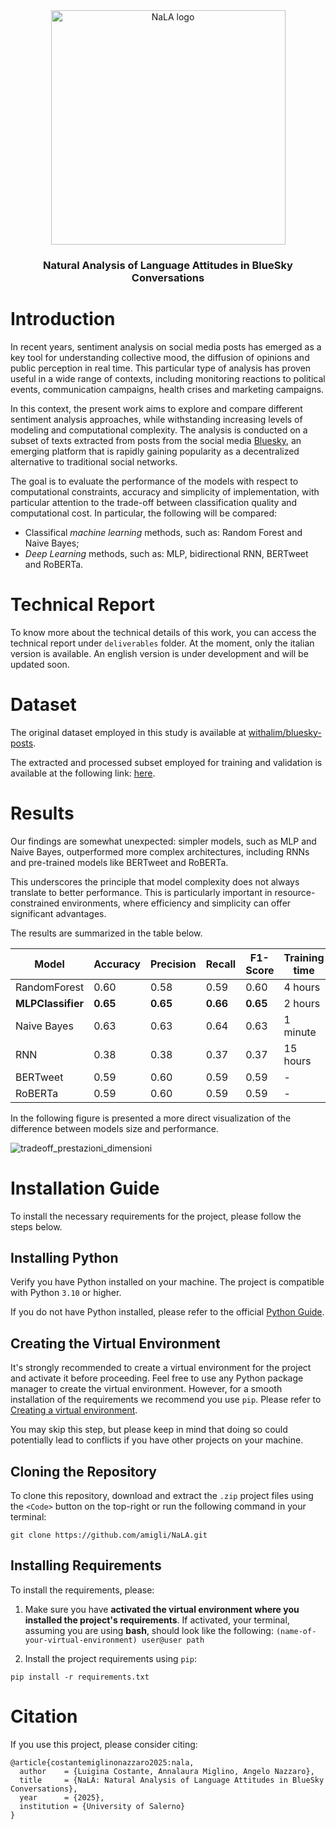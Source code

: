 
<div align="center">
    <img src="https://github.com/user-attachments/assets/4c8bce58-c571-48ce-b741-69fe8f439578" alt="NaLA logo" width="375" />
    <h3>Natural Analysis of Language Attitudes in BlueSky Conversations</h3>
</div>

# Introduction

In recent years, sentiment analysis on social media posts has emerged as a key tool for understanding collective mood, 
the diffusion of opinions and public perception in real time. This particular type of analysis has proven useful in a wide 
range of contexts, including monitoring reactions to political events, communication campaigns, health crises and marketing campaigns. 

In this context, the present work aims to explore and compare different sentiment analysis approaches, while withstanding increasing levels of modeling and computational complexity. The analysis is conducted on a subset of texts extracted from posts from the social media [Bluesky](https://bsky.app), an emerging platform that is rapidly gaining popularity as a decentralized alternative to traditional social networks. 

The goal is to evaluate the performance of the models with respect to computational constraints, accuracy and simplicity of implementation, with particular attention to the trade-off between classification quality and computational cost. In particular, the following will be compared:
- Classifical _machine learning_ methods, such as: Random Forest and Naive Bayes;
- _Deep Learning_ methods, such as: MLP, bidirectional RNN, BERTweet and RoBERTa.

# Technical Report

To know more about the technical details of this work, you can access the technical report under `deliverables` folder.
At the moment, only the italian version is available. An english version is under development and will be updated soon.

# Dataset

The original dataset employed in this study is available at [withalim/bluesky-posts](https://huggingface.co/datasets/withalim/bluesky-posts).

The extracted and processed subset employed for training and validation is available at the following link: [here](https://drive.google.com/drive/folders/1xcUxIP4C3Mhh7R4exW4TsWHK6R80tCty?usp=sharing).

# Results

Our findings are somewhat unexpected: simpler models, such as MLP and Naive Bayes, outperformed more complex architectures, including RNNs and pre-trained models like BERTweet and RoBERTa.

This underscores the principle that model complexity does not always translate to better performance. 
This is particularly important in resource-constrained environments, where efficiency and simplicity can offer significant advantages.

The results are summarized in the table below.

| **Model**        | **Accuracy** | **Precision** | **Recall** | **F1-Score** | **Training time** | **# Parametri** |
|------------------|--------------|---------------|------------|--------------|-------------------|------------------|
| RandomForest     | 0.60         | 0.58          | 0.59       | 0.60         | 4 hours           | 1746             |
| **MLPClassifier** | **0.65**     | **0.65**      | **0.66**   | **0.65**     | 2 hours           | **1101**             |
| Naive Bayes      | 0.63         | 0.63          | 0.64       | 0.63         | 1 minute          | 835K             |
| RNN              | 0.38         | 0.38          | 0.37       | 0.37         | 15 hours          | 16M              |
| BERTweet         | 0.59         | 0.60          | 0.59       | 0.59         | -                 | 134M             |
| RoBERTa          | 0.59         | 0.60          | 0.59       | 0.59         | -                 | 124M             |

In the following figure is presented a more direct visualization of the difference between models size and performance.

![tradeoff_prestazioni_dimensioni](https://github.com/user-attachments/assets/030b7c2b-00ee-4310-8b2c-45cb846bfaa8)


# Installation Guide
To install the necessary requirements for the project, please follow the steps below.

## Installing Python
Verify you have Python installed on your machine. The project is compatible with Python `3.10` or higher.

If you do not have Python installed, please refer to the official [Python Guide](https://www.python.org/downloads/).
## Creating the Virtual Environment 
It's strongly recommended to create a virtual environment for the project and activate it before proceeding. 
Feel free to use any Python package manager to create the virtual environment. However, for a smooth installation of the requirements we recommend you use `pip`. Please refer to [Creating a virtual environment](https://packaging.python.org/en/latest/guides/installing-using-pip-and-virtual-environments/#creating-a-virtual-environment).

You may skip this step, but please keep in mind that doing so could potentially lead to conflicts if you have other projects on your machine. 

## Cloning the Repository 
To clone this repository, download and extract the `.zip` project files using the `<Code>` button on the top-right or run the following command in your terminal:
```shell 
git clone https://github.com/amigli/NaLA.git
```

## Installing Requirements
To install the requirements, please: 
1. Make sure you have **activated the virtual environment where you installed the project's requirements**. If activated, your terminal, assuming you are using **bash**, should look like the following: ``(name-of-your-virtual-environment) user@user path``

2. Install the project requirements using `pip`:
```shell 
pip install -r requirements.txt
```

# Citation

If you use this project, please consider citing:  
```
@article{costantemiglinonazzaro2025:nala,
  author    = {Luigina Costante, Annalaura Miglino, Angelo Nazzaro},
  title     = {NaLA: Natural Analysis of Language Attitudes in BlueSky Conversations},
  year      = {2025},
  institution = {University of Salerno}
}
```
